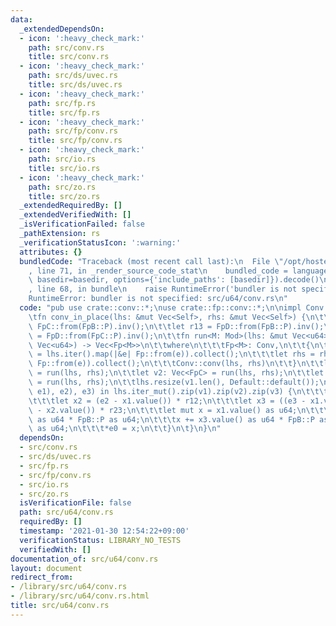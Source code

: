 ```yaml
---
data:
  _extendedDependsOn:
  - icon: ':heavy_check_mark:'
    path: src/conv.rs
    title: src/conv.rs
  - icon: ':heavy_check_mark:'
    path: src/ds/uvec.rs
    title: src/ds/uvec.rs
  - icon: ':heavy_check_mark:'
    path: src/fp.rs
    title: src/fp.rs
  - icon: ':heavy_check_mark:'
    path: src/fp/conv.rs
    title: src/fp/conv.rs
  - icon: ':heavy_check_mark:'
    path: src/io.rs
    title: src/io.rs
  - icon: ':heavy_check_mark:'
    path: src/zo.rs
    title: src/zo.rs
  _extendedRequiredBy: []
  _extendedVerifiedWith: []
  _isVerificationFailed: false
  _pathExtension: rs
  _verificationStatusIcon: ':warning:'
  attributes: {}
  bundledCode: "Traceback (most recent call last):\n  File \"/opt/hostedtoolcache/Python/3.9.1/x64/lib/python3.9/site-packages/onlinejudge_verify/documentation/build.py\"\
    , line 71, in _render_source_code_stat\n    bundled_code = language.bundle(stat.path,\
    \ basedir=basedir, options={'include_paths': [basedir]}).decode()\n  File \"/opt/hostedtoolcache/Python/3.9.1/x64/lib/python3.9/site-packages/onlinejudge_verify/languages/user_defined.py\"\
    , line 68, in bundle\n    raise RuntimeError('bundler is not specified: {}'.format(path.as_posix()))\n\
    RuntimeError: bundler is not specified: src/u64/conv.rs\n"
  code: "pub use crate::conv::*;\nuse crate::fp::conv::*;\n\nimpl Conv for u64 {\n\
    \tfn conv_in_place(lhs: &mut Vec<Self>, rhs: &mut Vec<Self>) {\n\t\tlet r12 =\
    \ FpC::from(FpB::P).inv();\n\t\tlet r13 = FpD::from(FpB::P).inv();\n\t\tlet r23\
    \ = FpD::from(FpC::P).inv();\n\t\tfn run<M: Mod>(lhs: &mut Vec<u64>, rhs: &mut\
    \ Vec<u64>) -> Vec<Fp<M>>\n\t\twhere\n\t\t\tFp<M>: Conv,\n\t\t{\n\t\t\tlet lhs\
    \ = lhs.iter().map(|&e| Fp::from(e)).collect();\n\t\t\tlet rhs = rhs.iter().map(|&e|\
    \ Fp::from(e)).collect();\n\t\t\tConv::conv(lhs, rhs)\n\t\t}\n\t\tlet v1: Vec<FpB>\
    \ = run(lhs, rhs);\n\t\tlet v2: Vec<FpC> = run(lhs, rhs);\n\t\tlet v3: Vec<FpD>\
    \ = run(lhs, rhs);\n\t\tlhs.resize(v1.len(), Default::default());\n\t\tfor (((e0,\
    \ e1), e2), e3) in lhs.iter_mut().zip(v1).zip(v2).zip(v3) {\n\t\t\tlet x1 = e1;\n\
    \t\t\tlet x2 = (e2 - x1.value()) * r12;\n\t\t\tlet x3 = ((e3 - x1.value()) * r13\
    \ - x2.value()) * r23;\n\t\t\tlet mut x = x1.value() as u64;\n\t\t\tx += x2.value()\
    \ as u64 * FpB::P as u64;\n\t\t\tx += x3.value() as u64 * FpB::P as u64 * FpC::P\
    \ as u64;\n\t\t\t*e0 = x;\n\t\t}\n\t}\n}\n"
  dependsOn:
  - src/conv.rs
  - src/ds/uvec.rs
  - src/fp.rs
  - src/fp/conv.rs
  - src/io.rs
  - src/zo.rs
  isVerificationFile: false
  path: src/u64/conv.rs
  requiredBy: []
  timestamp: '2021-01-30 12:54:22+09:00'
  verificationStatus: LIBRARY_NO_TESTS
  verifiedWith: []
documentation_of: src/u64/conv.rs
layout: document
redirect_from:
- /library/src/u64/conv.rs
- /library/src/u64/conv.rs.html
title: src/u64/conv.rs
---
```

